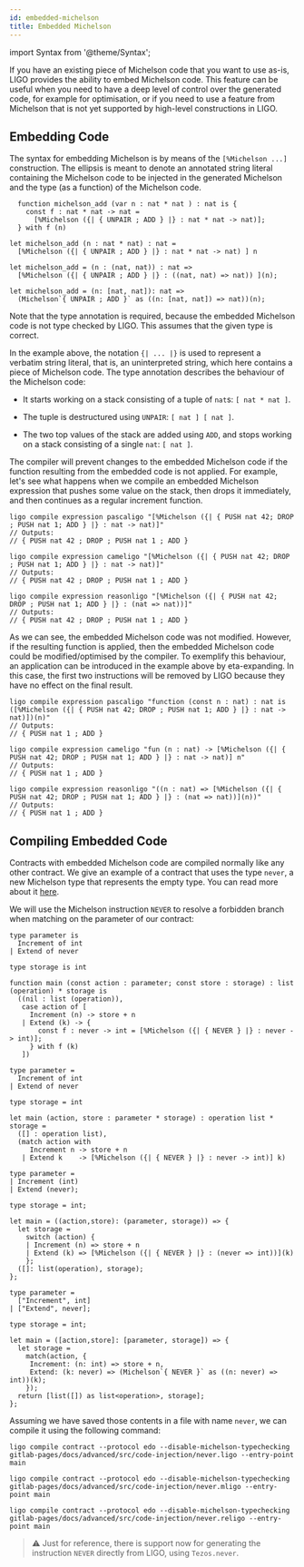 ```yaml
---
id: embedded-michelson
title: Embedded Michelson
---
```


import Syntax from '@theme/Syntax';

If you have an existing piece of Michelson code that you want to use
as-is, LIGO provides the ability to embed Michelson code. This feature
can be useful when you need to have a deep level of control over the
generated code, for example for optimisation, or if you need to use a
feature from Michelson that is not yet supported by high-level
constructions in LIGO.

## Embedding Code

The syntax for embedding Michelson is by means of the `[%Michelson
...]` construction. The ellipsis is meant to denote an annotated
string literal containing the Michelson code to be injected in the
generated Michelson and the type (as a function) of the Michelson
code.

<Syntax syntax="pascaligo">

```pascaligo
  function michelson_add (var n : nat * nat ) : nat is {
    const f : nat * nat -> nat =
      [%Michelson ({| { UNPAIR ; ADD } |} : nat * nat -> nat)];
  } with f (n)
```

</Syntax>
<Syntax syntax="cameligo">

```cameligo
let michelson_add (n : nat * nat) : nat =
  [%Michelson ({| { UNPAIR ; ADD } |} : nat * nat -> nat) ] n
```

</Syntax>
<Syntax syntax="reasonligo">

```reasonligo
let michelson_add = (n : (nat, nat)) : nat =>
  [%Michelson ({| { UNPAIR ; ADD } |} : ((nat, nat) => nat)) ](n);
```

</Syntax>
<Syntax syntax="jsligo">

```jsligo
let michelson_add = (n: [nat, nat]): nat =>
  (Michelson`{ UNPAIR ; ADD }` as ((n: [nat, nat]) => nat))(n);
```

</Syntax>

Note that the type annotation is required, because the embedded Michelson code
is not type checked by LIGO. This assumes that the given type is correct.

In the example above, the notation ```{| ... |}``` is used to
represent a verbatim string literal, that is, an uninterpreted string,
which here contains a piece of Michelson code. The type annotation
describes the behaviour of the Michelson code:

- It starts working on a stack consisting of a tuple of `nat`s: `[ nat * nat ]`.

- The tuple is destructured using `UNPAIR`: `[ nat ] [ nat ]`.

- The two top values of the stack are added using `ADD`,
  and stops working on a stack consisting of a single `nat`: `[ nat ]`.

The compiler will prevent changes to the embedded Michelson code if
the function resulting from the embedded code is not applied. For
example, let's see what happens when we compile an embedded Michelson
expression that pushes some value on the stack, then drops it
immediately, and then continues as a regular increment function.

<Syntax syntax="pascaligo">

```shell
ligo compile expression pascaligo "[%Michelson ({| { PUSH nat 42; DROP ; PUSH nat 1; ADD } |} : nat -> nat)]"
// Outputs:
// { PUSH nat 42 ; DROP ; PUSH nat 1 ; ADD }
```

</Syntax>
<Syntax syntax="cameligo">

```shell
ligo compile expression cameligo "[%Michelson ({| { PUSH nat 42; DROP ; PUSH nat 1; ADD } |} : nat -> nat)]"
// Outputs:
// { PUSH nat 42 ; DROP ; PUSH nat 1 ; ADD }
```

</Syntax>
<Syntax syntax="reasonligo">

```shell
ligo compile expression reasonligo "[%Michelson ({| { PUSH nat 42; DROP ; PUSH nat 1; ADD } |} : (nat => nat))]"
// Outputs:
// { PUSH nat 42 ; DROP ; PUSH nat 1 ; ADD }
```

</Syntax>

As we can see, the embedded Michelson code was not modified. However,
if the resulting function is applied, then the embedded Michelson code
could be modified/optimised by the compiler. To exemplify this
behaviour, an application can be introduced in the example above by
eta-expanding. In this case, the first two instructions will be
removed by LIGO because they have no effect on the final result.

<Syntax syntax="pascaligo">

```shell
ligo compile expression pascaligo "function (const n : nat) : nat is ([%Michelson ({| { PUSH nat 42; DROP ; PUSH nat 1; ADD } |} : nat -> nat)])(n)"
// Outputs:
// { PUSH nat 1 ; ADD }
```

</Syntax>
<Syntax syntax="cameligo">

```shell
ligo compile expression cameligo "fun (n : nat) -> [%Michelson ({| { PUSH nat 42; DROP ; PUSH nat 1; ADD } |} : nat -> nat)] n"
// Outputs:
// { PUSH nat 1 ; ADD }
```

</Syntax>
<Syntax syntax="reasonligo">

```shell
ligo compile expression reasonligo "((n : nat) => [%Michelson ({| { PUSH nat 42; DROP ; PUSH nat 1; ADD } |} : (nat => nat))](n))"
// Outputs:
// { PUSH nat 1 ; ADD }
```

</Syntax>

## Compiling Embedded Code

Contracts with embedded Michelson code are compiled normally like any
other contract. We give an example of a contract that uses the type
`never`, a new Michelson type that represents the empty type. You can
read more about it
[here](https://tezos.gitlab.io/008/michelson.html#operations-on-type-never).

We will use the Michelson instruction `NEVER` to resolve a forbidden
branch when matching on the parameter of our contract:

<Syntax syntax="pascaligo">

```pascaligo skip
type parameter is
  Increment of int
| Extend of never

type storage is int

function main (const action : parameter; const store : storage) : list (operation) * storage is
  ((nil : list (operation)),
   case action of [
     Increment (n) -> store + n
   | Extend (k) -> {
       const f : never -> int = [%Michelson ({| { NEVER } |} : never -> int)];
     } with f (k)
   ])
```

</Syntax>
<Syntax syntax="cameligo">

```cameligo skip
type parameter =
  Increment of int
| Extend of never

type storage = int

let main (action, store : parameter * storage) : operation list * storage =
  ([] : operation list),
  (match action with
     Increment n -> store + n
   | Extend k    -> [%Michelson ({| { NEVER } |} : never -> int)] k)
```

</Syntax>
<Syntax syntax="reasonligo">

```reasonligo skip
type parameter =
| Increment (int)
| Extend (never);

type storage = int;

let main = ((action,store): (parameter, storage)) => {
  let storage =
    switch (action) {
    | Increment (n) => store + n
    | Extend (k) => [%Michelson ({| { NEVER } |} : (never => int))](k)
    };
  ([]: list(operation), storage);
};
```

</Syntax>
<Syntax syntax="jsligo">

```jsligo skip
type parameter =
  ["Increment", int]
| ["Extend", never];

type storage = int;

let main = ([action,store]: [parameter, storage]) => {
  let storage =
    match(action, {
     Increment: (n: int) => store + n,
     Extend: (k: never) => (Michelson`{ NEVER }` as ((n: never) => int))(k);
    });
  return [list([]) as list<operation>, storage];
};
```

</Syntax>

Assuming we have saved those contents in a file with name `never`, we
can compile it using the following command:

<Syntax syntax="pascaligo">

```shell
ligo compile contract --protocol edo --disable-michelson-typechecking gitlab-pages/docs/advanced/src/code-injection/never.ligo --entry-point main
```

</Syntax>
<Syntax syntax="cameligo">

```shell
ligo compile contract --protocol edo --disable-michelson-typechecking gitlab-pages/docs/advanced/src/code-injection/never.mligo --entry-point main
```

</Syntax>
<Syntax syntax="reasonligo">

```shell
ligo compile contract --protocol edo --disable-michelson-typechecking gitlab-pages/docs/advanced/src/code-injection/never.religo --entry-point main
```

</Syntax>

> ⚠️ Just for reference, there is support now for generating the
> instruction `NEVER` directly from LIGO, using `Tezos.never`.
